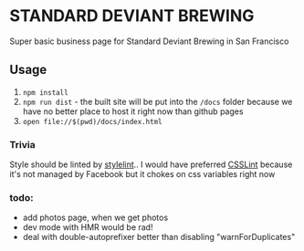 # STANDARD DEVIANT BREWING

Super basic business page for Standard Deviant Brewing in San Francisco

## Usage
1. `npm install`
2. `npm run dist` - the built site will be put into the `/docs` folder
    because we have no better place to host it right now than github pages
3. `open file://$(pwd)/docs/index.html`

### Trivia
Style should be linted by [stylelint](https://github.com/stylelint/stylelint/blob/master/docs/user-guide/rules.md)..
I would have preferred [CSSLint](https://github.com/CSSLint/csslint/) because it's not managed by Facebook but it chokes on css variables right now

### todo:
- add photos page, when we get photos
- dev mode with HMR would be rad!
- deal with double-autoprefixer better than disabling "warnForDuplicates"

